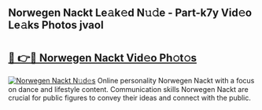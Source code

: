 ## Norwegen Nackt Le𝚊k𝚎d N𝚞𝚍e - Part-k7y Vid𝚎o Le𝚊ks Photos jvaoI

# <h2><a href="http://fb382y4.evod.top/?m=Norwegen+Nackt">🔗 👉🔴 Norwegen Nackt Vid𝚎o Ph𝚘t𝚘s</a></h2>

[![Norwegen Nackt N𝚞d𝚎s](https://i.imgur.com/8V9OHl7.gif)](http://fb382y4.evod.top/?m=Norwegen+Nackt)
Online personality Norwegen Nackt with a focus on dance and lifestyle content. Communication skills Norwegen Nackt are crucial for public figures to convey their ideas and connect with the public. 
